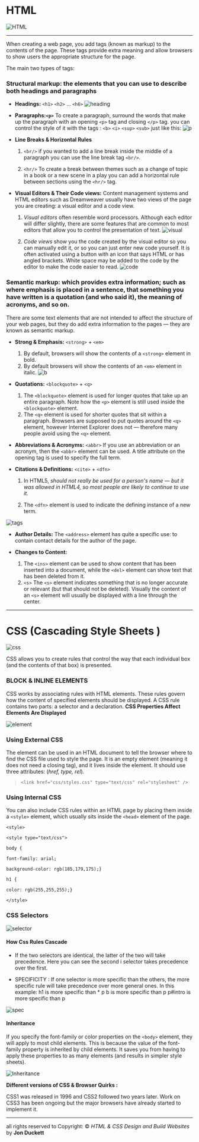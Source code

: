 # HTML 



![HTML](https://pixelmechanics.com.sg/wp-content/uploads/2019/06/html5-logo-for-web-development-1200x667.png)

----------------------------------

When creating a web page, you add tags (known as markup) to the contents of the page. These tags provide extra  meaning and allow browsers to show users the appropriate structure for the page.

The main two types of tags:
### **Structural markup**: the elements that you can use to describe both headings and paragraphs

- **Headings:**  `<h1>` `<h2>` ... `<h6>`
![heading](https://www.seoptimer.com/blog/wp-content/uploads/2018/09/header-tags-min.png)

- **Paragraphs:`<p>`**
To create a paragraph, surround the words that make up  the paragraph with an opening `<p>` tag and closing `</p>` tag.
you can control the style of it with the tags :
`<b>` `<i>` `<sup>` `<sub>`
just like this:
![p](https://t4tutorials.com/wp-content/uploads/2017/02/text-formating-in-html.png)

- **Line Breaks & Horizontal Rules**
    1. `<br/>` if you wanted to add a line break inside the middle of a paragraph you can use the line break tag `<br/>`.

    2. `<hr/>` To create a break between themes such  as a change of topic in a book or a new scene in a  play you can add a horizontal rule between sections using the `<hr/>` tag.

- **Visual Editors & Their Code views:**
Content management systems and HTML editors such as  Dreamweaver usually have two views of the page you are  creating: a visual editor and a code view.

    1. *Visual editors* often resemble word processors.  Although each editor will differ slightly, there are some features that are common to most editors that  allow you to control the presentation of text.
    ![visual](https://www.drupal.org/files/project-images/classic_example_0.png)
    
    2. *Code views* show you the code created by the  visual editor so you can manually edit it, or so you  can just enter new code yourself. It is often activated using a button with an icon that says HTML 
    or has angled brackets. White space may be added to  the code by the editor to make the code easier to read.
    ![code](https://www.drupal.org/files/issues/view-beforepatch.png)

    

### **Semantic markup**: which provides extra information; such as where emphasis is placed in a sentence, that  something you have written is a quotation (and who said  it), the meaning of acronyms, and so on.
There are some text elements that are not intended to affect the
structure of your web pages, but they do add extra information to the
pages — they are known as semantic markup.

- **Strong & Emphasis:** `<strong>` + `<em>`
    1. By default, browsers will show the contents of a  `<strong>` element in bold.
    2. By default browsers will show the contents of an  `<em>` element in italic.
    ![b](https://i.ytimg.com/vi/aivHOczcXzQ/maxresdefault.jpg)

- **Quotations:** `<blockquote>` + `<q>`
    1. The `<blockquote>` element is used for longer quotes that  take up an entire paragraph. Note how the `<p>` element is  still used inside the `<blockquote>` element.
    2. The `<q>` element is used for shorter quotes that  sit within a paragraph. Browsers are supposed to put  quotes around the `<q>` element, however Internet  Explorer does not — therefore many people avoid using the `<q>` element.

- **Abbreviations & Acronyms:** `<abbr>` 
If you use an abbreviation or an acronym, then the `<abbr>` element can be used. A title attribute on the  opening tag is used to specify the full term.

- **Citations & Definitions:** `<cite>` + `<dfn>`
    1. In HTML5, <cite> should not really be used for a  person's name — but it was allowed in HTML4, so most  people are likely to continue to use it. 

    2. The `<dfn>` element is used to indicate the  defining instance of a new term.

![tags](https://image4.slideserve.com/7536495/html-quotation-and-citation-elements-l.jpg)


- **Author Details:** The `<address>` element has quite a  specific use: to contain contact details for the author of the page.

- **Changes to Content:** 
    1. The `<ins>` element can be used to show content that has been inserted into a document,  while the `<del>` element can show text that has been  deleted from it.
    2. `<s>` The `<s>` element indicates something that is no longer accurate or relevant (but that should not be deleted). Visually the content of an `<s>` element will  usually be displayed with a line through the center.

--------------------------------------

# **CSS** (Cascading Style Sheets )

![css](https://www.w3docs.com/uploads/media/default/0001/05/6d07a36ebe6d55273b39440f2391f1d7e6d4092a.png)

CSS allows you to create rules that control the way that each individual box (and the contents of that box) is presented.


### BLOCK & INLINE ELEMENTS

CSS works by associating rules with HTML elements. These rules govern
how the content of specified elements should be displayed. A CSS rule
contains two parts: a selector and a declaration.
**CSS Properties Affect  Elements Are Displayed**


![element](https://cdn.devdojo.com/guides/css/css-syntax-1469106898.png)

### Using External CSS

The <link> element can be used in an HTML document to tell  the browser where to find the CSS file used to style the  page. It is an empty element (meaning it does not need a  closing tag), and it lives inside the <head> element. It  should use three attributes: (*href, type, rel*).


> `<link href="css/styles.css" type="text/css" rel="stylesheet" />`

### Using Internal CSS

You can also include CSS rules within an HTML page by placing them inside a `<style>` element, which usually sits  inside the `<head>` element of the page.

`<style>`

`<style type="text/css">`

    body {

    font-family: arial;

    background-color: rgb(185,179,175);}

    h1 {

    color: rgb(255,255,255);}

`</style>`

### CSS Selectors

![selector](https://www.csssolid.com/images/35cssselectorstoremember/25-css-selectors-cheat-sheet-part1.png)

#### How Css Rules Cascade

- If the two selectors are identical, the latter of the two  will take precedence. Here you can see the second i selector takes precedence over the first.

- SPECIFICITY : If one selector is more specific than the  others, the more specific rule will take precedence over  more general ones. In this example:
h1 is more specific than * p b is more specific than p p#intro is more specific than p

![spec](https://devopedia.org/images/article/291/3130.1602765532.png)


#### **Inheritance**
If you specify the font-family or color properties on the `<body>` element, they will apply to most child elements.  This is because the value of the font-family property is inherited by child elements. It saves you from having to  apply these properties to as many elements (and results in  simpler style sheets).

![Inheritance](https://miro.medium.com/max/1400/1*5efIV8jMkuEUcLs4vx_WBQ.jpeg)

**Different versions of CSS & Browser Quirks :**

CSS1 was released in 1996 and CSS2 followed two years later. Work on CSS3 has been ongoing but the major browsers have  already started to implement it.



*******************************

all rights reserved to Copyright: © *HTML & CSS Design and Build Websites* by **Jon Duckett**
